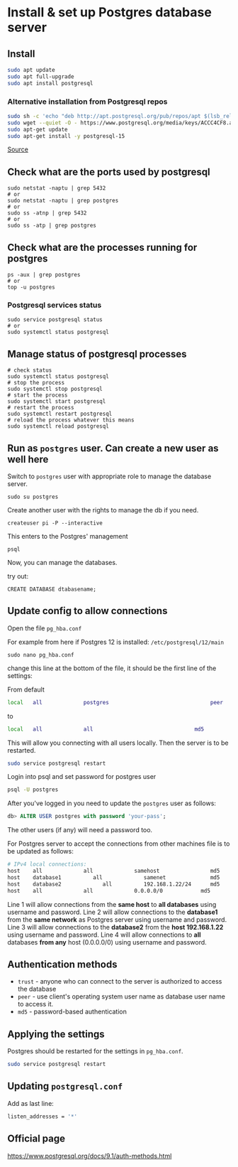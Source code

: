 # Install & set up Postgres database server

## Install

```bash
sudo apt update
sudo apt full-upgrade
sudo apt install postgresql
```

### Alternative installation from Postgresql repos

```bash
sudo sh -c 'echo "deb http://apt.postgresql.org/pub/repos/apt $(lsb_release -cs)-pgdg main" > /etc/apt/sources.list.d/pgdg.list'
sudo wget --quiet -O - https://www.postgresql.org/media/keys/ACCC4CF8.asc | sudo apt-key add -
sudo apt-get update
sudo apt-get install -y postgresql-15
```

[Source](https://www.postgresql.org/download/linux/ubuntu/)

## Check what are the ports used by postgresql

```shell
sudo netstat -naptu | grep 5432
# or
sudo netstat -naptu | grep postgres
# or
sudo ss -atnp | grep 5432
# or
sudo ss -atp | grep postgres
```

## Check what are the processes running for postgres

```shell
ps -aux | grep postgres
# or
top -u postgres
```

### Postgresql services status

```shell
sudo service postgresql status
# or
sudo systemctl status postgresql
```

## Manage status of postgresql processes

```shell
# check status
sudo systemctl status postgresql
# stop the process
sudo systemctl stop postgresql
# start the process
sudo systemctl start postgresql
# restart the process
sudo systemctl restart postgresql
# reload the process whatever this means
sudo systemctl reload postgresql
```

## Run as `postgres` user. Can create a new user as well here

Switch to `postgres` user with appropriate role to manage the database server.

`sudo su postgres`

Create another user with the rights to manage the db if you need.

`createuser pi -P --interactive`

This enters to the Postgres' management

`psql`

Now, you can manage the databases.

try out:

`CREATE DATABASE dtabasename;`

## Update config to allow connections

Open the file `pg_hba.conf`

For example from here if Postgres 12 is installed: `/etc/postgresql/12/main`

`sudo nano pg_hba.conf` 

change this line at the bottom of the file, it should be the first line of the settings:

From default 

```bash
local   all             postgres                                peer
```

to

```bash
local   all             all                                md5
```
This will allow you connecting with all users locally. Then the server is to be restarted.

```bash
sudo service postgresql restart
```

Login into psql and set password for postgres user

```bash
psql -U postgres
```
After you've logged in you need to update the `postgres` user as follows:
 
```SQL
db> ALTER USER postgres with password 'your-pass';
```
The other users (if any) will need a password too.

For Postgres server to accept the connections from other machines file is to be updated as follows: 

```bash
# IPv4 local connections:
host    all             all             samehost                md5
host    database1          all             samenet              md5
host    database2             all          192.168.1.22/24      md5
host    all             all             0.0.0.0/0            md5
```
Line 1 will allow connections from the **same host** to **all databases** using username and password.
Line 2 will allow connections to the **database1** from the **same network** as Postgres server using username and password.
Line 3 will allow connections to the **database2** from the **host 192.168.1.22** using username and password.
Line 4 will allow connections to **all** databases **from any** host (0.0.0.0/0) using username and password.

## Authentication methods

- `trust` - anyone who can connect to the server is authorized to access the database
- `peer` - use client's operating system user name as database user name to access it.
- `md5` - password-based authentication

## Applying the settings

Postgres should be restarted for the settings in `pg_hba.conf`.

```bash
sudo service postgresql restart
```

## Updating `postgresql.conf`

Add as last line:

```bash
listen_addresses = '*'
```

## Official page

https://www.postgresql.org/docs/9.1/auth-methods.html



